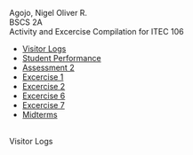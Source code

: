 Agojo, Nigel Oliver R. <br>
BSCS 2A<br>
Activity and Excercise Compilation for ITEC 106<br>
<ul>
<li> <a href="Visitor_Logs.ipynb"> Visitor Logs </a> </li> 
<li> <a href="Excer.ipynb"> Student Performance </a> </li>
<li> <a href="2A_AGOJO_ASSESS2.ipynb"> Assessment 2 </a> </li>
<li> <a href="2A_AGOJO_EXCERS.ipynb"> Excercise 1 </a> </li> 
<li> <a href="Excercise.ipynb"> Excercise 2  </a> </li>
<li> <a href="2A_AGOJO_EXER6.ipynb"> Excercise 6 </a> </li> 
<li> <a href="2A_AGOJO_EXER7.ipynb"> Excercise 7 </a> </li>
<li> <a href="2A_AGOJO_MIDTERM.ipynb"> Midterms </a> </li>
</ul>
<br>
Visitor Logs
